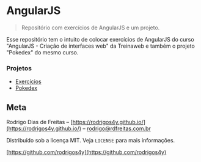# AngularJS
> Repositório com exercícios de AngularJS e um projeto.

Esse repositório tem o intuito de colocar exercícios de AngularJS do curso "AngularJS - Criação de interfaces web" da Treinaweb e também o projeto "Pokedex" do mesmo curso.

### Projetos
- [Exercícios](https://github.com/rodrigos4y/angularjs/tree/develop/exerc%C3%ADcios)
- [Pokedex](https://github.com/rodrigos4y/angularjs/tree/develop/pokedex)

## Meta

Rodrigo Dias de Freitas – [https://rodrigos4y.github.io/](https://rodrigos4y.github.io/) – rodrigo@rdfreitas.com.br

Distribuído sob a licença MIT. Veja `LICENSE` para mais informações.

[https://github.com/rodrigos4y](https://github.com/rodrigos4y)

